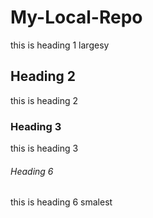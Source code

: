 # My-Local-Repo
this is heading 1 largesy
## Heading 2
this is heading 2
### Heading 3
this is heading 3
###### Heading 6
this is heading 6 smalest
